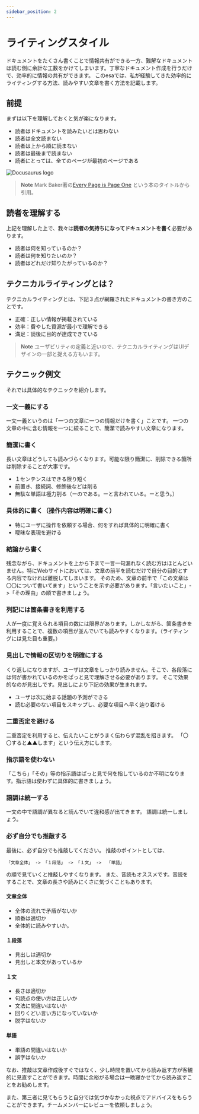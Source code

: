 ```yaml
---
sidebar_position: 2
---
```


# ライティングスタイル
ドキュメントをたくさん書くことで情報共有ができる一方、難解なドキュメントは読む側に余計な工数をかけてしまいます。丁寧なドキュメント作成を行うだけで、効率的に情報の共有ができます。
このesaでは、私が経験してきた効率的にライティングする方法、読みやすい文章を書く方法を記載します。

## 前提
まずは以下を理解しておくと気が楽になります。

- 読者はドキュメントを読みたいとは思わない
- 読者は全文読まない
- 読者は上から順に読まない
- 読者は最後まで読まない
- 読者にとっては、全てのページが最初のページである

![Docusaurus logo](/img/docs/docs_TechnicalWriting.jpeg)

> **Note**
> Mark Baker著の[Every Page is Page One](https://amzn.to/3UwHBLC) という本のタイトルから引用。

## 読者を理解する
上記を理解した上で、我々は**読者の気持ちになってドキュメントを書く**必要があります。

- 読者は何を知っているのか？
- 読者は何を知りたいのか？
- 読者はどれだけ知りたがっているのか？

## テクニカルライティングとは？
テクニカルライティングとは、下記３点が網羅されたドキュメントの書き方のことです。

- 正確：正しい情報が掲載されている
- 効率：費やした資源が最小で理解できる
- 満足：読後に目的が達成できている

> **Note**
ユーザビリティの定義と近いので、テクニカルライティングはUIデザインの一部と捉える方もいます。

## テクニック例文
それでは具体的なテクニックを紹介します。

### 一文一義にする
一文一義というのは「一つの文章に一つの情報だけを書く」ことです。
一つの文章の中に含む情報を一つに絞ることで、簡潔で読みやすい文章になります。

### 簡潔に書く
長い文章はどうしても読みづらくなります。可能な限り簡潔に、削除できる箇所は削除することが大事です。
- １センテンスはできる限り短く
-  前置き、接続詞、修飾後などは削る
- 無駄な単語は極力削る（ーのである。ーと言われている。ーと思う。）


### 具体的に書く（操作内容は明確に書く）
- 特にユーザに操作を依頼する場合、何をすれば具体的に明確に書く
- 曖昧な表現を避ける

### 結論から書く
残念ながら、ドキュメントを上から下まで一言一句漏れなく読む方はほとんどいません。特にWebサイトにおいては、文章の前半を読むだけで自分の目的とする内容でなければ離脱してしまいます。
そのため、文章の前半で「この文章は〇〇について書いてます」ということを示す必要があります。「言いたいこと」->「その理由」の順で書きましょう。

### 列記には箇条書きを利用する
人が一度に覚えられる項目の数には限界があります。しかしながら、箇条書きを利用することで、複数の項目が並んでいても読みやすくなります。（ライティングには見た目も重要。）

### 見出しで情報の区切りを明確にする
くり返しになりますが、ユーザは文章をしっかり読みません。そこで、各段落には何が書かれているのかをぱっと見で理解させる必要があります。
そこで効果的なのが見出しです。見出しにより下記の効果が生まれます。
- ユーザは次に始まる話題の予測ができる
- 読む必要のない項目をスキップし、必要な項目へ早く辿り着ける

### 二重否定を避ける
二重否定を利用すると、伝えたいことがうまく伝わらず混乱を招きます。
「〇〇すると▲▲します」という伝え方にします。

### 指示語を使わない
「こちら」「その」等の指示語はぱっと見で何を指しているのか不明になります。指示語は使わずに具体的に書きましょう。

### 語調は統一する
一文の中で語調が異なると読んでいて違和感が出てきます。 語調は統一しましょう。

### 必ず自分でも推敲する
最後に、必ず自分でも推敲してください。
推敲のポイントとしては、
```
「文章全体」 -> 「１段落」 -> 「１文」 ->  「単語」
```
の順で見ていくと推敲しやすくなります。
また、音読もオススメです。音読をすることで、文章の長さや読みにくさに気づくこともあります。

#### 文章全体
- 全体の流れで矛盾がないか
- 順番は適切か
- 全体的に読みやすいか。

#### １段落
- 見出しは適切か
- 見出しと本文があっているか

#### １文
- 長さは適切か
- 句読点の使い方は正しいか
- 文法に間違いはないか
 - 回りくどい言い方になっていないか
- 脱字はないか

#### 単語
- 単語の間違いはないか
- 誤字はないか

なお、推敲は文章作成後すぐではなく、少し時間を置いてから読み返す方が客観的に見直すことができます。時間に余裕がる場合は一晩寝かせてから読み返すことをお勧めします。

また、第三者に見てもらうと自分では気づかなかった視点でアドバイスをもらうことができます。チームメンバーにレビューを依頼しましょう。

